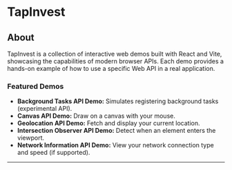 # TapInvest

## About

TapInvest is a collection of interactive web demos built with React and Vite, showcasing the capabilities of modern browser APIs. Each demo provides a hands-on example of how to use a specific Web API in a real application.

### Featured Demos
- **Background Tasks API Demo:** Simulates registering background tasks (experimental API).
- **Canvas API Demo:** Draw on a canvas with your mouse.
- **Geolocation API Demo:** Fetch and display your current location.
- **Intersection Observer API Demo:** Detect when an element enters the viewport.
- **Network Information API Demo:** View your network connection type and speed (if supported).

---

